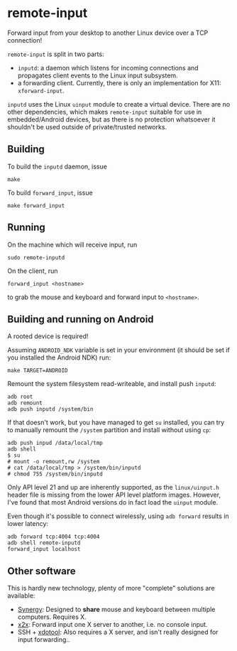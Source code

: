 remote-input
============
Forward input from your desktop to another Linux device over a TCP connection!

`remote-input` is split in two parts:
- `inputd`: a daemon which listens for incoming connections and propagates
  client events to the Linux input subsystem.
- a forwarding client. Currently, there is only an implementation for X11:
  `xforward-input`.

`inputd` uses the Linux `uinput` module to create a virtual device. There are no
other dependencies, which makes `remote-input` suitable for use in
embedded/Android devices, but as there is no protection whatsoever it shouldn't
be used outside of private/trusted networks.

Building
--------
To build the `inputd` daemon, issue
```
make
```

To build `forward_input`, issue
```
make forward_input
```

Running
-------
On the machine which will receive input, run
```
sudo remote-inputd
```

On the client, run
```
forward_input <hostname>
```
to grab the mouse and keyboard and forward input to `<hostname>`.

Building and running on Android
-------------------------------
A rooted device is required!

Assuming `ANDROID_NDK` variable is set in your environment (it should be set
if you installed the Android NDK) run:
```
make TARGET=ANDROID
```
Remount the system filesystem read-writeable, and install push `inputd`:
```
adb root
adb remount
adb push inputd /system/bin
```
If that doesn't work, but you have managed to get `su` installed, you can
try to manually remount the `/system` partition and install without using `cp`:
```
adb push inpud /data/local/tmp
adb shell
$ su
# mount -o remount,rw /system
# cat /data/local/tmp > /system/bin/inputd
# chmod 755 /system/bin/inputd
```
Only API level 21 and up are inherently supported, as the `linux/uinput.h`
header file is missing from the lower API level platform images. However, I've
found that most Android versions do in fact load the `uinput` module.

Even though it's possible to connect wirelessly, using `adb forward` results in
lower latency:

```
adb forward tcp:4004 tcp:4004
adb shell remote-inputd
forward_input localhost
```

Other software
--------------
This is hardly new technology, plenty of more "complete" solutions are
available:
- [Synergy](http://symless.com/): Designed to **share** mouse and keyboard
  between multiple computers. Requires X.
- [x2x](https://en.wikipedia.org/wiki/X2x): Forward input one X server to
  another, i.e. no console input.
- SSH + [xdotool](http://www.semicomplete.com/projects/xdotool/): Also requires
  a X server, and isn't really designed for input forwarding..
